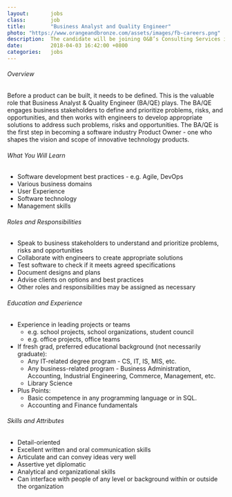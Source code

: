 ```yaml
---
layout:       jobs
class:        job
title:        "Business Analyst and Quality Engineer"
photo: "https://www.orangeandbronze.com/assets/images/fb-careers.png"
description:  The candidate will be joining O&B’s Consulting Services in developing custom software, understanding the business problems of the customer and providing solutions with the help of engineers.
date:         2018-04-03 16:42:00 +0800
categories:   jobs
---
```

<!-- Do not leave new lines after each element. Elements after new lines will not be rendered. -->
###### Overview
Before a product can be built, it needs to be defined. This is the valuable role that Business Analyst & Quality Engineer (BA/QE) plays. The BA/QE engages business stakeholders to define and prioritize problems, risks, and opportunities, and then works with engineers to develop appropriate solutions to address such problems, risks and opportunities.
The BA/QE is the first step in becoming a software industry Product Owner - one who shapes the vision and scope of innovative technology products. 
###### What You Will Learn
* Software development best practices - e.g. Agile, DevOps
* Various business domains
* User Experience
* Software technology
* Management skills  
###### Roles and Responsibilities 
* Speak to business stakeholders to understand and prioritize problems, risks and opportunities
* Collaborate with engineers to create appropriate solutions
* Test software to check if it meets agreed specifications
* Document designs and plans
* Advise clients on options and best practices
* Other roles and responsibilities may be assigned as necessary  
###### Education and Experience
* Experience in leading projects or teams
    * e.g. school projects, school organizations, student council
    * e.g. office projects, office teams
* If fresh grad, preferred educational background (not necessarily graduate):
    * Any IT-related degree program - CS, IT, IS, MIS, etc.
    * Any business-related program - Business Administration, Accounting, Industrial Engineering, Commerce, Management, etc.
    * Library Science
* Plus Points:
    * Basic competence in any programming language or in SQL.
    * Accounting and Finance fundamentals
###### Skills and Attributes
* Detail-oriented
* Excellent written and oral communication skills
* Articulate and can convey ideas very well
* Assertive yet diplomatic
* Analytical and organizational skills
* Can interface with people of any level or background within or outside the organization
